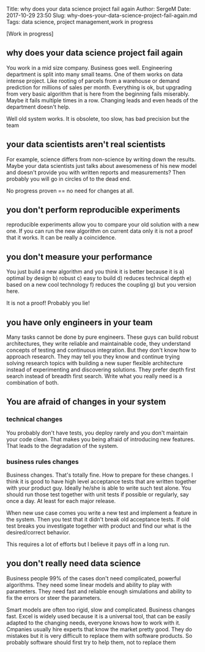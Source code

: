 Title: why does your data science project fail again
Author: SergeM
Date: 2017-10-29 23:50
Slug: why-does-your-data-science-project-fail-again.md
Tags: data science, project management,work in progress

[Work in progress]

## why does your data science project fail again


You work in a mid size company. Business goes well. Engineering department is split into many small teams. One of them works on data intense project. Like rooting of parcels from a warehouse or demand prediction for millions of sales per month. Everything is ok, but upgrading from very basic algorithm that is here from the beginning fails miserably. Maybe it fails multiple times in a row. Changing leads and even heads of the department doesn't help. 

Well old system works. It is obsolete, too slow, has bad precision but the team


## your data scientists aren't real scientists
For example, science differs from non-science by writing down the results. 
Maybe your data scientists just talks about awesomeness of his new model and doesn't provide you with written reports and measurements? Then probably you will go in circles of to the dead end. 

No progress proven == no need for changes at all.


## you don't perform reproducible experiments

reproducible experiments allow you to compare your old solution with a new one. If you can run the new algorithm on current data only it is not a proof that it works. It can be really a coincidence.

## you don't measure your performance
 
You just build a new algorithm and you think it is better because it is a) optimal by design b) robust c) easy to build d) reduces technical depth e) based on a new cool technology f) reduces the coupling g) but you version here. 

It is not a proof! Probably you lie!

## you have only engineers in your team
Many tasks cannot be done by pure engineers. These guys can build robust architectures, they write reliable and maintainable code, they understand concepts of testing and continuous integration. But they don't know how to approach research. They may tell you they know and continue trying solving research topics with building a new super flexible architecture instead of experimenting and discovering solutions. They prefer depth first search instead of breadth first search. Write what you really need is a combination of both.

## You are afraid of changes in your system

### technical changes
You probably don't have tests, you deploy rarely and you don't maintain your code clean. That makes you being afraid of introducing new features. That leads to the degradation of the system.

### business rules changes
Business changes. That's totally fine. How to prepare for these changes. I think it is good to have high level acceptance tests that are written together with your product guy. Ideally he/she is able to write such test alone. You should run those test together with unit tests if possible or regularly, say once a day. At least for each major release.

When new use case comes you write a new test and implement a feature in the system. Then you test that it didn't break old acceptance tests. If old test breaks you investigate together with product and find our what is the desired/correct behavior. 

This requires a lot of efforts but I believe it pays off in a long run. 


## you don't really need data science
Business people 99% of the cases don't need complicated, powerful algorithms. They need some linear models and ability to play with parameters. They need fast and reliable enough simulations and ability to fix the errors or steer the parameters.

Smart models are often too rigid, slow and complicated. Business changes fast. Excel is widely used because it is a universal tool, that can be easily adapted to the changing needs, everyone knows how to work with it. 
Cmpanies usually hire experts that know the market pretty good. They do mistakes but it is very difficult to replace them with software products. So probably software should first try to help them, not to replace them

